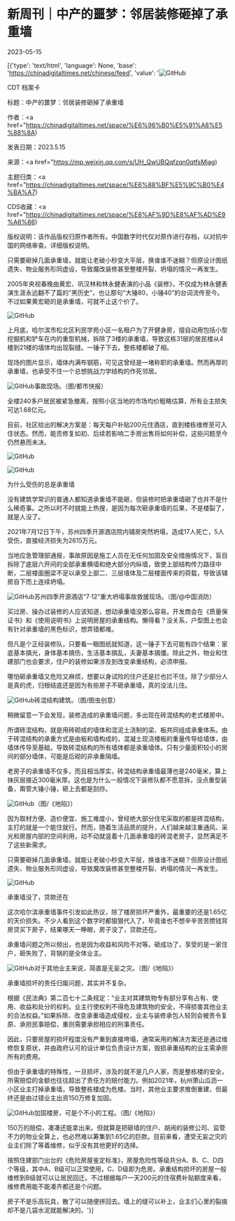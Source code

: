 # 新周刊｜中产的噩梦：邻居装修砸掉了承重墙

2023-05-15

[{'type': 'text/html', 'language': None, 'base': 'https://chinadigitaltimes.net/chinese/feed', 'value': '![GitHub](https://chinadigitaltimes.net/chinese/files/2023/05/post-695992-64623b0479507.png)



CDT 档案卡

标题：中产的噩梦：邻居装修砸掉了承重墙

作者：<a href="https://chinadigitaltimes.net/space/%E6%96%B0%E5%91%A8%E5%88%8A)

发表日期：2023.5.15

来源：<a href="https://mp.weixin.qq.com/s/UH_QwUBQqfzqn0qtfsMjag)

主题归类：<a href="https://chinadigitaltimes.net/space/%E6%88%BF%E5%9C%B0%E4%BA%A7)

CDS收藏：<a href="https://chinadigitaltimes.net/space/%E8%AF%9D%E8%AF%AD%E9%A6%86)

版权说明：该作品版权归原作者所有。中国数字时代仅对原作进行存档，以对抗中国的网络审查。详细版权说明。





只需要砸掉几面承重墙，就能让老破小秒变大平层，换谁谁不迷糊？但原设计图纸遗失、物业服务形同虚设，导致魔改装修甚至整楼开裂、坍塌的情况一再发生。

2005年央视春晚由黄宏、巩汉林和林永健表演的小品《装修》，不仅成为林永健表演生涯永远翻不了篇的“黑历史”，也让那句“大锤80，小锤40”的台词流传至今。不过如果黄宏砸的是承重墙，可就不止这个价了。

![GitHub](https://chinadigitaltimes.net/chinese/files/2023/05/post-695992-64623b0a12597.gif)

上月底，哈尔滨市松北区利民学苑小区一名租户为了开健身房，擅自动用包括小型挖掘机和铲车在内的重型机械，拆除了3楼的承重墙，导致这栋31层的居民楼从4楼到21楼的墙体均出现裂缝。一锤子下去，整栋楼都破了相。

现场的图片显示，墙体内满布钢筋，可见这曾经是一堵称职的承重墙。然而再厚的承重墙，也承受不住一个总想挑战力学结构的作死邻居。

![GitHub](https://chinadigitaltimes.net/chinese/files/2023/05/post-695992-64623b0dad1eb.png)事故现场。（图/都市快报）

全楼240多户居民被紧急撤离，按照小区当地的市场均价粗略估算，所有业主损失可达1.68亿元。

目前，社区给出的解决方案是：每天每户补贴200元住酒店，直到楼栋维修至可入住状态。然而，能否修复如初、后续若影响二手房出售将如何补偿，这些问题至今仍然悬而未决。

![GitHub](https://chinadigitaltimes.net/chinese/files/2023/05/post-695992-64623b1040a7f.png)

![GitHub](https://chinadigitaltimes.net/chinese/files/2023/05/post-695992-64623b11c1dcc.png)

为什么受伤的总是承重墙

没有建筑学常识的普通人都知道承重墙不能砸，但装修时把承重墙砸了也并不是什么稀奇事。之所以时不时就能上热搜，是因为每次砸承重墙的后果，不是楼裂了，就是人没了。

2021年7月12日下午，苏州四季开源酒店院内辅房突然坍塌，造成17人死亡，5人受伤，直接经济损失为2615万元。

当地应急管理部通报，事故原因是施工人员在无任何加固及安全措施情况下，盲目拆除了底层六开间的全部承重横墙和绝大部分内纵墙，致使上部结构传力路径中断，二层楼面圈梁不足以承受上部二、三层墙体及二层楼面传来的荷载，导致该辅房自下而上连续坍塌。

![GitHub](https://chinadigitaltimes.net/chinese/files/2023/05/post-695992-64623b13944ca.)苏州四季开源酒店“7·12”重大坍塌事故救援现场。（图/@中国消防）

买过房、操办过装修的人应该知道，想动承重墙没那么容易。开发商会在《质量保证书》和《使用说明书》上说明房屋的承重结构。懒得看？没关系，户型图上也会有针对承重墙的黑色标识，想弄错都难。

但凡是个正经装修队，只要看一眼图纸就知道，这一锤子下去可能有四个结果：家底基本搞光，身体基本搞伤，生活基本搞乱，夫妻基本搞僵。除此之外，物业和住建部门也会要求，住户的装修如果涉及到改变承重结构，必须申报。

哪怕砸承重墙又危险又麻烦，想要以身试险的住户还是拦也拦不住。除了少部分人是真的虎，归根结底还是因为有些房子不砸承重墙，真的没法儿住。

![GitHub](https://chinadigitaltimes.net/chinese/files/2023/05/post-695992-64623b15d4873.)砖混结构建筑。（图/图虫创意）

稍微留意一下会发现，装修造成的承重墙问题，多出现在砖混结构的老式楼房中。

所谓砖混结构，就是用砖砌成的墙体和混泥土浇制的梁、板共同组成承重体系。由于砖混结构的承重方式是由板和墙构成的，混凝土现浇楼板的重量传导给墙体，由墙体传导至基础，导致砖混结构的所有墙体都是承重墙体。只有少量面积较小的房间的部分墙体，可能是后砌的非承重隔墙。

老房子的承重墙不仅多，而且相当厚实，砖混结构承重墙最薄也是240毫米，算上抹灰层接近300毫米厚。这也是为什么一般情况下装修队都不愿意拆，没点重型装备，甭管大锤小锤，砸上去都是刮痧。

![GitHub](https://chinadigitaltimes.net/chinese/files/2023/05/post-695992-64623b172e5cc.)（图/《地陷》）



因为取材方便、造价便宜、施工难度小，曾经绝大部分住宅采取的都是砖混结构，主打的就是一个能住就行。然而，随着生活品质的提升，人们越来越注重通风、采光和房屋内部的空间利用，动不动就竖着十几面承重墙的砖混老房子，显然满足不了这些新需求。

只需要砸掉几面承重墙，就能让老破小秒变大平层，换谁谁不迷糊？但原设计图纸遗失、物业服务形同虚设，导致魔改装修甚至整楼开裂、坍塌的情况一再发生。

![GitHub](https://chinadigitaltimes.net/chinese/files/2023/05/post-695992-64623b180d48a.png)

承重墙没了，贷款还在

这次哈尔滨承重墙事件引发如此热议，除了楼房损坏严重外，最重要的还是1.65亿的天价损失。不少人看到这个数字时都狠狠代入了，毕竟谁也不想辛辛苦苦攒钱背房贷买下房子，结果哪天一睁眼，房子没了，贷款还在。

承重墙问题之所以频出，也是因为收益和风险不对等。砸成功了，享受的是一家住户，砸失败了，背锅的是全体业主。

![GitHub](https://chinadigitaltimes.net/chinese/files/2023/05/post-695992-64623b1953271.)对于其他业主来说，简直是无妄之灾。（图/《地陷》）

承重墙损坏的责任归属问题，其实并不复杂。

根据《民法典》第二百七十二条规定：“业主对其建筑物专有部分享有占有、使用、收益和处分的权利。业主行使权利不得危及建筑物的安全，不得损害其他业主的合法权益。”如果拆除、改变承重墙造成侵权，业主与装修承包人轻则会被责令复原、承担民事赔偿，重则需要承担相应的刑事责任。

因此，只要房屋的损坏程度没有严重到直接垮塌，通常采用的解决方案还是通过维修恢复原状，并由政府认可的设计单位负责设计方案，毁损承重结构的业主需承担所有的费用。

但由于承重墙的特殊性，一旦损坏，涉及的就不是几户人家，而是整栋楼的安全，所需赔偿的金额也往往超出了责任方的赔付能力。例如2021年，杭州萧山瓜沥一小区业主打掉承重墙，导致整栋楼成为危楼。当时，其他业主要求推倒重建，但最终还是由过错业主出资150万修复加固。

![GitHub](https://chinadigitaltimes.net/chinese/files/2023/05/post-695992-64623b1a90504.)加固楼房，可是个不小的工程。（图/《地陷》）

150万的赔偿，凑凑还能拿出来。但就算是把砸墙的住户、胡闹的装修公司、监管不力的物业全算上，也必然难以筹集到1.65亿的巨款。目前来看，遭受无妄之灾的业主们除了等着维修，似乎没有其他更好的选择。

按照住建部门出台的《危险房屋鉴定标准》，房屋危险性等级共分A、B、C、D四个等级，其中A、B级可以正常使用，C、D级即为危房。承重结构损坏的房屋一般维修到B级就可以让居民回迁。不过根据每户一天200元的住宿费补贴额度来看，维修费用能不能凑齐都还是个问题。

房子不是乐高玩具，散了可以随便拼回去。墙上的缝可以补上，业主们心里的裂痕却不是几袋水泥就能解决的。'}]